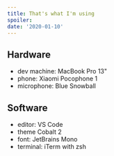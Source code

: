 ```yaml
---
title: That's what I'm using
spoiler: 
date: '2020-01-10'
---
```


## Hardware
* dev machine: MacBook Pro 13"
* phone: Xiaomi Pocophone 1
* microphone: Blue Snowball

## Software
* editor: VS Code
* theme Cobalt 2
* font: JetBrains Mono
* terminal: iTerm with zsh
